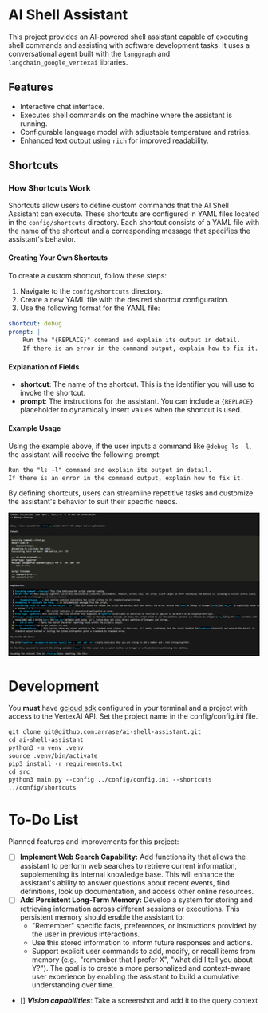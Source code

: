 # AI Shell Assistant

This project provides an AI-powered shell assistant capable of executing shell commands and assisting with software development tasks. It uses a conversational agent built with the `langgraph` and `langchain_google_vertexai` libraries.

## Features

- Interactive chat interface.
- Executes shell commands on the machine where the assistant is running.
- Configurable language model with adjustable temperature and retries.
- Enhanced text output using `rich` for improved readability.

## Shortcuts

### How Shortcuts Work

Shortcuts allow users to define custom commands that the AI Shell Assistant can execute. These shortcuts are configured in YAML files located in the `config/shortcuts` directory. Each shortcut consists of a YAML file with the name of the shortcut and a corresponding message that specifies the assistant's behavior.

#### Creating Your Own Shortcuts

To create a custom shortcut, follow these steps:

1. Navigate to the `config/shortcuts` directory.
2. Create a new YAML file with the desired shortcut configuration.
3. Use the following format for the YAML file:

```yaml
shortcut: debug
prompt: |
    Run the "{REPLACE}" command and explain its output in detail.
    If there is an error in the command output, explain how to fix it.
```

#### Explanation of Fields

- **shortcut**: The name of the shortcut. This is the identifier you will use to invoke the shortcut.
- **prompt**: The instructions for the assistant. You can include a `{REPLACE}` placeholder to dynamically insert values when the shortcut is used.

#### Example Usage

Using the example above, if the user inputs a command like `@debug ls -l`, the assistant will receive the following prompt:

```
Run the "ls -l" command and explain its output in detail.
If there is an error in the command output, explain how to fix it.
```

By defining shortcuts, users can streamline repetitive tasks and customize the assistant's behavior to suit their specific needs.

![shortcut](./screenshots/shortcut.png)

# Development

You **must** have [gcloud sdk](https://cloud.google.com/sdk/docs/install?hl=es-419) configured in your terminal and a project with access to the VertexAI API. Set the project name in the config/config.ini file.

```
git clone git@github.com:arrase/ai-shell-assistant.git
cd ai-shell-assistant
python3 -m venv .venv
source .venv/bin/activate
pip3 install -r requirements.txt
cd src
python3 main.py --config ../config/config.ini --shortcuts ../config/shortcuts
```

# To-Do List

Planned features and improvements for this project:

- [ ] **Implement Web Search Capability:** Add functionality that allows the assistant to perform web searches to retrieve current information, supplementing its internal knowledge base. This will enhance the assistant's ability to answer questions about recent events, find definitions, look up documentation, and access other online resources.
- [ ] **Add Persistent Long-Term Memory:** Develop a system for storing and retrieving information across different sessions or executions. This persistent memory should enable the assistant to:
    - "Remember" specific facts, preferences, or instructions provided by the user in previous interactions.
    - Use this stored information to inform future responses and actions.
    - Support explicit user commands to add, modify, or recall items from memory (e.g., "remember that I prefer X", "what did I tell you about Y?").
    The goal is to create a more personalized and context-aware user experience by enabling the assistant to build a cumulative understanding over time.
- [] ***Vision capabilities***: Take a screenshot and add it to the query context 
